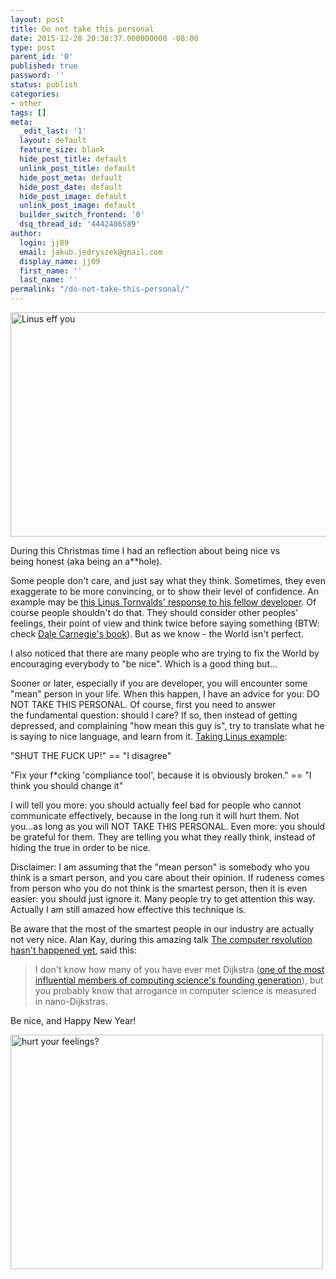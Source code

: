 ```yaml
---
layout: post
title: Do not take this personal
date: 2015-12-28 20:38:37.000000000 -08:00
type: post
parent_id: '0'
published: true
password: ''
status: publish
categories:
- other
tags: []
meta:
  _edit_last: '1'
  layout: default
  feature_size: blank
  hide_post_title: default
  unlink_post_title: default
  hide_post_meta: default
  hide_post_date: default
  hide_post_image: default
  unlink_post_image: default
  builder_switch_frontend: '0'
  dsq_thread_id: '4442486589'
author:
  login: jj09
  email: jakub.jedryszek@gmail.com
  display_name: jj09
  first_name: ''
  last_name: ''
permalink: "/do-not-take-this-personal/"
---
```

<p><img class="aligncenter size-full wp-image-12231" src="{{ site.baseurl }}/assets/2015/12/linus-eff-you.png" alt="Linus eff you" width="640" height="359" /></p>
<p>During this Christmas time I had an reflection about being nice vs being honest (aka being an a**hole).</p>
<p>Some people don't care, and just say what they think. Sometimes, they even exaggerate to be more convincing, or to show their level of confidence. An example may be <a href="https://lkml.org/lkml/2012/12/23/75">this Linus Tornvalds' response to his fellow developer</a>. Of course people shouldn't do that. They should consider other peoples' feelings, their point of view and think twice before saying something (BTW: check <a href="http://www.amazon.com/How-Win-Friends-Influence-People/dp/1508569754">Dale Carnegie's book</a>). But as we know - the World isn't perfect.</p>
<p>I also noticed that there are many people who are trying to fix the World by encouraging everybody to "be nice". Which is a good thing but...</p>
<p>Sooner or later, especially if you are developer, you will encounter some "mean" person in your life. When this happen, I have an advice for you: DO NOT TAKE THIS PERSONAL. Of course, first you need to answer the fundamental question: should I care? If so, then instead of getting depressed, and complaining "how mean this guy is", try to translate what he is saying to nice language, and learn from it. <a href="https://lkml.org/lkml/2012/12/23/75">Taking Linus example</a>:</p>
<p>"SHUT THE FUCK UP!" == "I disagree"</p>
<p>"Fix your f*cking 'compliance tool', because it is obviously broken." == "I think you should change it"</p>
<p>I will tell you more: you should actually feel bad for people who cannot communicate effectively, because in the long run it will hurt them. Not you...as long as you will NOT TAKE THIS PERSONAL. Even more: you should be grateful for them. They are telling you what they really think, instead of hiding the true in order to be nice.</p>
<p>Disclaimer: I am assuming that the "mean person" is somebody who you think is a smart person, and you care about their opinion. If rudeness comes from person who you do not think is the smartest person, then it is even easier: you should just ignore it. Many people try to get attention this way. Actually I am still amazed how effective this technique is.</p>
<p>Be aware that the most of the smartest people in our industry are actually not very nice. Alan Kay, during this amazing talk <a href="https://youtu.be/oKg1hTOQXoY?t=347">The computer revolution hasn't happened yet</a>, said this:</p>
<blockquote><p>I don't know how many of you have ever met Dijkstra (<a href="https://en.wikipedia.org/wiki/Edsger_W._Dijkstra">one of the most influential members of computing science's founding generation</a>), but you probably know that arrogance in computer science is measured in nano-Dijkstras.</p></blockquote>
<p>Be nice, and Happy New Year!</p>
<p><img class="aligncenter size-full wp-image-12241" src="{{ site.baseurl }}/assets/2015/12/hurt_your_feelings.jpg" alt="hurt your feelings?" width="500" height="375" /></p>
